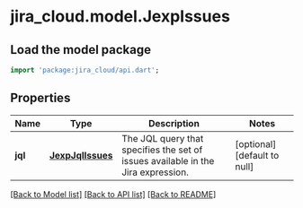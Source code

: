 # jira_cloud.model.JexpIssues

## Load the model package
```dart
import 'package:jira_cloud/api.dart';
```

## Properties
Name | Type | Description | Notes
------------ | ------------- | ------------- | -------------
**jql** | [**JexpJqlIssues**](JexpJqlIssues.md) | The JQL query that specifies the set of issues available in the Jira expression. | [optional] [default to null]

[[Back to Model list]](../README.md#documentation-for-models) [[Back to API list]](../README.md#documentation-for-api-endpoints) [[Back to README]](../README.md)


